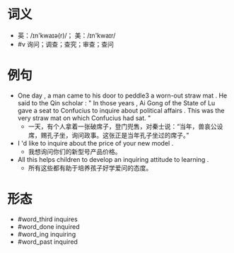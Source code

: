 # 词义
- 英：/ɪn'kwaɪə(r)/； 美：/ɪn'kwaɪr/
- #v 询问；调查；查究；审查；查问
# 例句
- One day , a man came to his door to peddle3 a worn-out straw mat . He said to the Qin scholar : " In those years , Ai Gong of the State of Lu gave a seat to Confucius to inquire about political affairs . This was the very straw mat on which Confucius had sat. "
	- 一天，有个人拿着一张破席子，登门兜售，对秦士说：“当年，兽哀公设席，赐孔子坐，询问政事。这张正是当年孔子坐过的席子。”
- I 'd like to inquire about the price of your new model .
	- 我想询问你们的新型号产品价格。
- All this helps children to develop an inquiring attitude to learning .
	- 所有这些都有助于培养孩子好学爱问的态度。
# 形态
- #word_third inquires
- #word_done inquired
- #word_ing inquiring
- #word_past inquired
